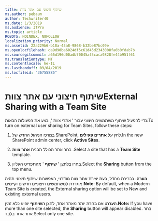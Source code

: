```yaml
---
title: שיתוף חיצוני עם אתר צוות
ms.author: pebaum
author: Techwriter40
ms.date: 1/3/2019
ms.audience: ITPro
ms.topic: article
ROBOTS: NOINDEX, NOFOLLOW
localization_priority: Normal
ms.assetid: 22a229b6-b18a-43a8-9868-b32be87bc09e
ms.openlocfilehash: da9d90ba6024df5c61d45d2343008fa0b0fdab7b
ms.sourcegitcommit: a65d196d00adb70045af5caca9828fe44b951f61
ms.translationtype: MT
ms.contentlocale: he-IL
ms.lasthandoff: 09/04/2019
ms.locfileid: "36755885"
---
```

# <a name="external-sharing-with-a-team-site"></a><span data-ttu-id="3cdf9-102">שיתוף חיצוני עם אתר צוות</span><span class="sxs-lookup"><span data-stu-id="3cdf9-102">External Sharing with a Team Site</span></span>

<span data-ttu-id="3cdf9-103">כדי להפעיל שיתוף משתמשים חיצוני עבור ' אתרי צוות ', בצע את הפעולות הבאות:</span><span class="sxs-lookup"><span data-stu-id="3cdf9-103">To turn on external user sharing for Team Sites, follow these steps:</span></span> 
  
1. <span data-ttu-id="3cdf9-104">במרכז הניהול החדש של SharePoint, לחץ על **אתרים פעילים**.</span><span class="sxs-lookup"><span data-stu-id="3cdf9-104">In the new SharePoint admin center, click **Active Sites**.</span></span>
  
2. <span data-ttu-id="3cdf9-105">בחר אתר הכולל תבנית **אתר צוות** .</span><span class="sxs-lookup"><span data-stu-id="3cdf9-105">Select a site that has a **Team Site** template.</span></span> 
  
3. <span data-ttu-id="3cdf9-106">בחרו בלחצן ' **שיתוף** ' מהתפריט העליון.</span><span class="sxs-lookup"><span data-stu-id="3cdf9-106">Select the **Sharing** button from the top menu.</span></span> 
  
 <span data-ttu-id="3cdf9-107">**הערה**: כברירת מחדל, בעת יצירת אתר צוות מודרני, האפשרות שיתוף חיצוני תהיה מוגדרת למשתמשים חיצוניים חדשים וקיימים.</span><span class="sxs-lookup"><span data-stu-id="3cdf9-107">**Note**: By default, when a Modern Team Site is created, the External sharing option will be set to New and existing external users.</span></span> 
  
 <span data-ttu-id="3cdf9-108">**הערה:** אם בחרת יותר מאתר אחד, לחצן **השיתוף** יופיע כלא זמין.</span><span class="sxs-lookup"><span data-stu-id="3cdf9-108">**Note:** If you have more than one site selected, the **Sharing** button will appear disabled.</span></span> <span data-ttu-id="3cdf9-109">בחר אתר אחד בלבד.</span><span class="sxs-lookup"><span data-stu-id="3cdf9-109">Select only one site.</span></span> 
  


